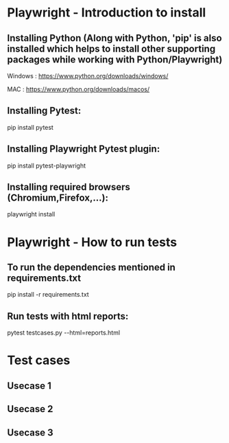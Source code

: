 # Playwright - Introduction to install

## Installing Python (Along with Python, 'pip' is also installed which helps to install other supporting packages while working with Python/Playwright)
Windows : https://www.python.org/downloads/windows/

MAC : https://www.python.org/downloads/macos/

## Installing Pytest:
pip install pytest

## Installing Playwright Pytest plugin:
pip install pytest-playwright

## Installing required browsers (Chromium,Firefox,...):
playwright install

# Playwright - How to run tests

## To run the dependencies mentioned in requirements.txt
pip install -r requirements.txt

## Run tests with html reports:
pytest testcases.py --html=reports.html

# Test cases

## Usecase 1
## Usecase 2
## Usecase 3
